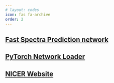 ```yaml
---
# layout: codes
icon: fas fa-archive
order: 2
---
```


## [Fast Spectra Prediction network](https://github.com/EthanTreg/Spectrum-Machine-Learning)

## [PyTorch Network Loader](https://github.com/EthanTreg/PyTorch-Network-Loader)

## [NICER Website](https://github.com/EthanTreg/Nicer_Website)
